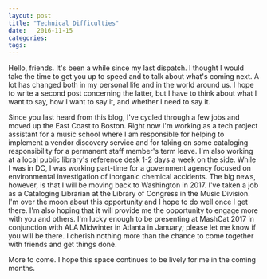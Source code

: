 ```yaml
---
layout: post
title: "Technical Difficulties"
date:   2016-11-15
categories:
tags:
---
```


Hello, friends. It's been a while since my last dispatch. I thought I would take the time to get you up to speed and to talk about what's coming next. A lot has changed both in my personal life and in the world around us. I hope to write a second post concerning the latter, but I have to think about what I want to say, how I want to say it, and whether I need to say it.

Since you last heard from this blog, I've cycled through a few jobs and moved up the East Coast to Boston. Right now I'm working as a tech project assistant for a music school where I am responsible for helping to implement a vendor discovery service and for taking on some cataloging responsibility for a permanent staff member's term leave. I'm also working at a local public library's reference desk 1-2 days a week on the side. While I was in DC, I was working part-time for a government agency focused on environmental investigation of inorganic chemical accidents. The big news, however, is that I will be moving back to Washington in 2017. I've taken a job as a Cataloging Librarian at the Library of Congress in the Music Division. I'm over the moon about this opportunity and I hope to do well once I get there. I'm also hoping that it will provide me the opportunity to engage more with you and others. I'm lucky enough to be presenting at MashCat 2017 in conjunction with ALA Midwinter in Atlanta in January; please let me know if you will be there. I cherish nothing more than the chance to come together with friends and get things done.

More to come. I hope this space continues to be lively for me in the coming months.
